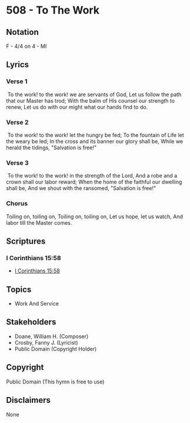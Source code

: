 # 508 - To The Work

## Notation

F - 4/4 on 4 - MI

## Lyrics

### Verse 1

 To the work! to the work! we are servants of God, Let us follow the path that our Master has trod; With the balm of His counsel our strength to renew, Let us do with our might what our hands find to do. 

### Verse 2

 To the work! to the work! let the hungry be fed; To the fountain of Life let the weary be led; In the cross and its banner our glory shall be, While we herald the tidings, "Salvation is free!"

### Verse 3

 To the work! to the work! in the strength of the Lord, And a robe and a crown shall our labor reward; When the home of the faithful our dwelling shall be, And we shout with the ransomed, "Salvation is free!" 

### Chorus

Toiling on, toiling on, Toiling on, toiling on, Let us hope, let us watch, And labor till the Master comes.


## Scriptures

### I Corinthians 15:58

- [I Corinthians 15:58](https://www.biblegateway.com/passage/?search=I%20Corinthians%2015%3A58)


## Topics

- Work And Service

## Stakeholders

- Doane, William H. (Composer)
- Crosby, Fanny J. (Lyricist)
- Public Domain (Copyright Holder)

## Copyright

Public Domain
(This hymn is free to use)

## Disclaimers

None

